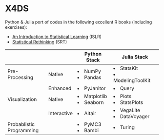 # X4DS

Python & Julia port of codes in the following excellent R books (including exercises):

- [An Introduction to Statistical Learning](https://www.statlearning.com/) (ISLR)
- [Statistical Rethinking](https://xcelab.net/rm/statistical-rethinking/) (SRT)

|                               |             | Python Stack                 | Julia Stack                         |
| ----------------------------- | ----------- | ---------------------------- | ----------------------------------- |
| Pre-Processing                | Native      | <li> NumPy <li> Pandas       | <li> StatsKit  <li> ModelingToolKit |
|                               | Enhanced    | <li> PyJanitor               | <li> Query                          |
| Visualization                 | Native      | <li> Matplotlib <li> Seaborn | <li> Plots <li> StatsPlots          |
|                               | Interactive | <li> Altair                  | <li> VegaLite <li> DataVoyager      |
| Probablistic <br> Programming |             | <li> PyMC3 <li> Bambi        | <li> Turing                         |
